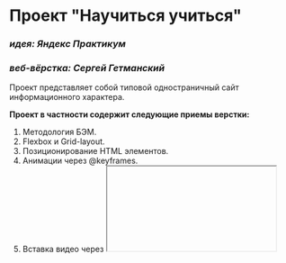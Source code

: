 # Проект "Научиться учиться"
### *идея: Яндекс Практикум*
### *веб-вёрстка: Сергей Гетманский*

Проект представляет собой типовой одностраничный сайт информационного характера.

__Проект в частности содержит следующие приемы верстки:__

1. Методология БЭМ.
2. Flexbox и Grid-layout.
3. Позиционирование HTML элементов.
4. Анимации через @keyframes.
5. Вставка видео через <iframe>.
6. :hover эффект.

Стек: HTML5, CSS3

Проект завершен.
